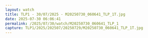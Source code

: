 ```yaml
---
layout: watch
title: TLP1 - 30/07/2025 - M20250730_060641_TLP_1T.jpg
date: 2025-07-30 06:06:41
permalink: /2025/07/30/watch/M20250730_060641_TLP_1
capture: TLP1/2025/202507/20250729/M20250730_060641_TLP_1T.jpg
---
```


